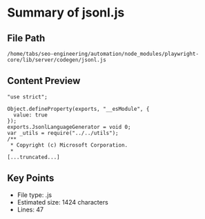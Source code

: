# Summary of jsonl.js
  
## File Path
`/home/tabs/seo-engineering/automation/node_modules/playwright-core/lib/server/codegen/jsonl.js`

## Content Preview
```
"use strict";

Object.defineProperty(exports, "__esModule", {
  value: true
});
exports.JsonlLanguageGenerator = void 0;
var _utils = require("../../utils");
/**
 * Copyright (c) Microsoft Corporation.
 *
[...truncated...]
```

## Key Points
- File type: .js
- Estimated size: 1424 characters
- Lines: 47

